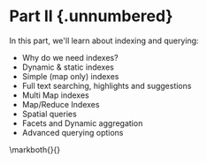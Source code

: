 
# Part II {.unnumbered}

In this part, we'll learn about indexing and querying:

* Why do we need indexes?
* Dynamic & static indexes
* Simple (map only) indexes
* Full text searching, highlights and suggestions
* Multi Map indexes
* Map/Reduce Indexes
* Spatial queries
* Facets and Dynamic aggregation
* Advanced querying options

\markboth{}{}
